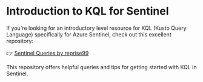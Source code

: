 # Introduction to KQL for Sentinel

If you're looking for an introductory level resource for KQL (Kusto Query Language) specifically for Azure Sentinel, check out this excellent repository:

👉 [Sentinel Queries by reprise99](https://github.com/reprise99/Sentinel-Queries)

This repository offers helpful queries and tips for getting started with KQL in Sentinel.
